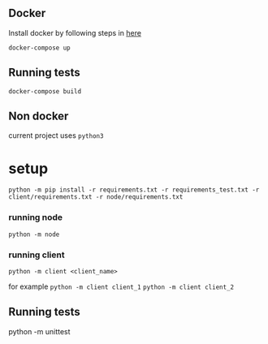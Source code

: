 ## Docker

Install docker by following steps in [here](https://docs.docker.com/engine/install/)

`docker-compose up`

## Running tests

`docker-compose build`



## Non docker

current project uses `python3`

# setup 
`python -m pip install -r requirements.txt -r requirements_test.txt -r client/requirements.txt -r node/requirements.txt`


### running node
`python -m node`
### running client
`python -m client <client_name>`

for example
`python -m client client_1`
`python -m client client_2`

## Running tests

python -m unittest
